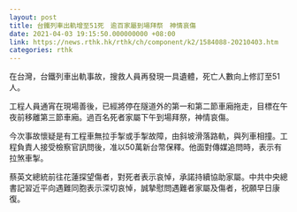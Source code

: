 ```yaml
---
layout: post
title: 台鐵列車出軌增至51死　逾百家屬到場拜祭　神情哀傷
date: 2021-04-03 19:15:50.000000000 +08:00
link: https://news.rthk.hk/rthk/ch/component/k2/1584088-20210403.htm
categories: rthk
---
```


在台灣，台鐵列車出軌事故，搜救人員再發現一具遺體，死亡人數向上修訂至51人。

工程人員通宵在現場善後，已經將停在隧道外的第一和第二節車廂拖走，目標在午夜前移離第三節車廂。過百名死者家屬下午到場拜祭，神情哀傷。

今次事故懷疑是有工程車無拉手掣或手掣故障，由斜坡滑落路軌，與列車相撞。工程負責人接受檢察官訊問後，准以50萬新台幣保釋。他面對傳媒追問時，表示有拉煞車掣。

蔡英文總統前往花蓮探望傷者，對死者表示哀悼，承諾持續協助家屬。中共中央總書記習近平向遇難同胞表示深切哀悼，誠摯慰問遇難者家屬及傷者，祝願早日康復。
